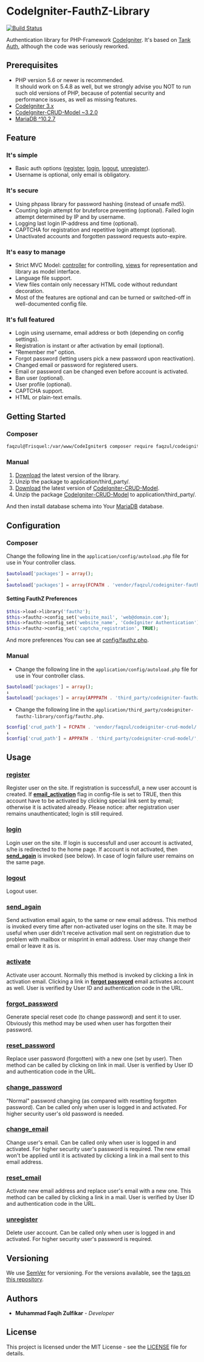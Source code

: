 # CodeIgniter-FauthZ-Library

[![Build Status](https://travis-ci.org/FaqZul/CodeIgniter-FauthZ-Library.svg?branch=develop)](https://travis-ci.org/FaqZul/CodeIgniter-FauthZ-Library)

Authentication library for PHP-Framework [CodeIgniter](https://www.codeigniter.com). It's based on [Tank Auth](https://konyukhov.com/soft/tank_auth/), although the code was seriously reworked.

## Prerequisites
* PHP version 5.6 or newer is recommended.<br>
It should work on 5.4.8 as well, but we strongly advise you NOT to run such old versions of PHP, because of potential security and performance issues, as well as missing features.
* [CodeIgniter 3.x](https://github.com/bcit-ci/CodeIgniter)
* [CodeIgniter-CRUD-Model ~3.2.0](https://github.com/FaqZul/CodeIgniter-CRUD-Model)
* [MariaDB ^10.2.7](https://mariadb.com/downloads/)

## Feature
### It's simple
* Basic auth options ([register](#register), [login](#login), [logout](#logout), [unregister](#unregister)).
* Username is optional, only email is obligatory.
### It's secure
* Using phpass library for password hashing (instead of unsafe md5).
* Counting login attempt for bruteforce preventing (optional). Failed login attempt determined by IP and by username.
* Logging last login IP-address and time (optional).
* CAPTCHA for registration and repetitive login attempt (optional).
* Unactivated accounts and forgotten password requests auto-expire.
### It's easy to manage
* Strict MVC Model: [controller](https://github.com/FaqZul/CodeIgniter-FauthZ-Library/tree/develop/controllers) for controlling, [views](https://github.com/FaqZul/CodeIgniter-FauthZ-Library/tree/develop/views) for representation and library as model interface.
* Language file support.
* View files contain only necessary HTML code without redundant decoration.
* Most of the features are optional and can be turned or switched-off in well-documented config file.
### It's full featured
* Login using username, email address or both (depending on config settings).
* Registration is instant or after activation by email (optional).
* "Remember me" option.
* Forgot password (letting users pick a new password upon reactivation).
* Changed email or password for registered users.
* Email or password can be changed even before account is activated.
* Ban user (optional).
* User profile (optional).
* CAPTCHA support.
* HTML or plain-text emails.

## Getting Started
### Composer
```sh
faqzul@Trisquel:/var/www/CodeIgniter$ composer require faqzul/codeigniter-fauthz-library
```
### Manual
1. [Download](https://github.com/FaqZul/CodeIgniter-FauthZ-Library/releases/latest) the latest version of the library.
2. Unzip the package to application/third_party/.
3. [Download](https://github.com/FaqZul/CodeIgniter-CRUD-Model/releases/latest) the latest version of [CodeIgniter-CRUD-Model](https://github.com/FaqZul/CodeIgniter-CRUD-Model/releases).
4. Unzip the package [CodeIgniter-CRUD-Model](https://github.com/FaqZul/CodeIgniter-CRUD-Model) to application/third_party/.

And then install database schema into Your [MariaDB](https://github.com/FaqZul/CodeIgniter-FauthZ-Library/blob/develop/sql/mariadb.sql) database.

## Configuration
### Composer
Change the following line in the `application/config/autoload.php` file for use in Your controller class.
```php
$autoload['packages'] = array();
↓
$autoload['packages'] = array(FCPATH . 'vendor/faqzul/codeigniter-fauthz-library/');
```
#### Setting FauthZ Preferences
```php
$this->load->library('fauthz');
$this->fauthz->config_set('website_mail', 'web@domain.com');
$this->fauthz->config_set('website_name', 'CodeIgniter Authentication');
$this->fauthz->config_set('captcha_registration', TRUE);
```
And more preferences You can see at [config/fauthz.php](https://github.com/FaqZul/CodeIgniter-FauthZ-Library/blob/develop/config/fauthz.php).
### Manual
* Change the following line in the `application/config/autoload.php` file for use in Your controller class.
```php
$autoload['packages'] = array();
↓
$autoload['packages'] = array(APPPATH . 'third_party/codeigniter-fauthz-library/');
```
* Change the following line in the `application/third_party/codeigniter-fauthz-library/config/fauthz.php`.
```php
$config['crud_path'] = FCPATH . 'vendor/faqzul/codeigniter-crud-model/';
↓
$config['crud_path'] = APPPATH . 'third_party/codeigniter-crud-model/';
```

## Usage
### [register](https://github.com/FaqZul/CodeIgniter-FauthZ-Library/blob/develop/controllers/Fauth.php#L71)
Register user on the site. If registration is successfull, a new user account is created. If **[email_activation](https://github.com/FaqZul/CodeIgniter-FauthZ-Library/blob/develop/config/fauthz.php#L53)** flag in config-file is set to TRUE, then this account have to be activated by clicking special link sent by email; otherwise it is activated already. Please notice: after registration user remains unauthenticated; login is still required.
### [login](https://github.com/FaqZul/CodeIgniter-FauthZ-Library/blob/develop/controllers/Fauth.php#L27)
Login user on the site. If login is successfull and user account is activated, s/he is redirected to the home page. If account is not activated, then **[send_again](#send_again)** is invoked (see below). In case of login failure user remains on the same page.
### [logout](https://github.com/FaqZul/CodeIgniter-FauthZ-Library/blob/develop/controllers/Fauth.php#L66)
Logout user.
### [send_again](https://github.com/FaqZul/CodeIgniter-FauthZ-Library/blob/develop/controllers/Fauth.php#L117)
Send activation email again, to the same or new email address. This method is invoked every time after non-activated user logins on the site. It may be useful when user didn't receive activation mail sent on registration due to problem with mailbox or misprint in email address. User may change their email or leave it as is.
### [activate](https://github.com/FaqZul/CodeIgniter-FauthZ-Library/blob/develop/controllers/Fauth.php#L140)
Activate user account. Normally this method is invoked by clicking a link in activation email. Clicking a link in **[forgot password](#forgot_password)** email activates account as well. User is verified by User ID and authentication code in the URL.
### [forgot_password](https://github.com/FaqZul/CodeIgniter-FauthZ-Library/blob/develop/controllers/Fauth.php#L147)
Generate special reset code (to change password) and sent it to user. Obviously this method may be used when user has forgotten their password.
### [reset_password](https://github.com/FaqZul/CodeIgniter-FauthZ-Library/blob/develop/controllers/Fauth.php#L171)
Replace user password (forgotten) with a new one (set by user). Then method can be called by clicking on link in mail. User is verified by User ID and authentication code in the URL.
### [change_password](https://github.com/FaqZul/CodeIgniter-FauthZ-Library/blob/develop/controllers/Fauth.php#L193)
"Normal" password changing (as compared with resetting forgotten password). Can be called only when user is logged in and activated. For higher security user's old password is needed.
### [change_email](https://github.com/FaqZul/CodeIgniter-FauthZ-Library/blob/develop/controllers/Fauth.php#L212)
Change user's email. Can be called only when user is logged in and activated. For higher security user's password is required. The new email won't be applied until it is activated by clicking a link in a mail sent to this email address.
### [reset_email](https://github.com/FaqZul/CodeIgniter-FauthZ-Library/blob/develop/controllers/Fauth.php#L235)
Activate new email address and replace user's email with a new one. This method can be called by clicking a link in a mail. User is verified by User ID and authentication code in the URL.
### [unregister](https://github.com/FaqZul/CodeIgniter-FauthZ-Library/blob/develop/controllers/Fauth.php#L242)
Delete user account. Can be called only when user is logged in and activated. For higher security user's password is required.

## Versioning
We use [SemVer](http://semver.org/) for versioning. For the versions available, see the [tags on this repository](https://github.com/FaqZul/CodeIgniter-FauthZ-Library/tags).

## Authors
* **Muhammad Faqih Zulfikar** - *Developer*<br>

## License
This project is licensed under the MIT License - see the [LICENSE](https://github.com/FaqZul/CodeIgniter-FauthZ-Library/blob/develop/LICENSE) file for details.
